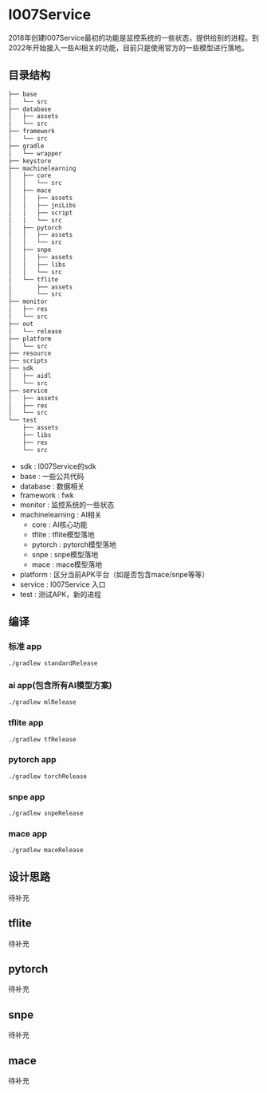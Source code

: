 # I007Service
2018年创建I007Service最初的功能是监控系统的一些状态，提供给别的进程。到2022年开始接入一些AI相关的功能，目前只是使用官方的一些模型进行落地。

## 目录结构

```bash
├── base
│   └── src
├── database
│   ├── assets
│   └── src
├── framework
│   └── src
├── gradle
│   └── wrapper
├── keystore
├── machinelearning
│   ├── core
│   │   └── src
│   ├── mace
│   │   ├── assets
│   │   ├── jniLibs
│   │   ├── script
│   │   └── src
│   ├── pytorch
│   │   ├── assets
│   │   └── src
│   ├── snpe
│   │   ├── assets
│   │   ├── libs
│   │   └── src
│   └── tflite
│       ├── assets
│       └── src
├── monitor
│   ├── res
│   └── src
├── out
│   └── release
├── platform
│   └── src
├── resource
├── scripts
├── sdk
│   ├── aidl
│   └── src
├── service
│   ├── assets
│   ├── res
│   └── src
└── test
    ├── assets
    ├── libs
    ├── res
    └── src
```

- sdk : I007Service的sdk
- base : 一些公共代码
- database : 数据相关
- framework : fwk
- monitor : 监控系统的一些状态
- machinelearning : AI相关
    - core : AI核心功能
    - tflite : tflite模型落地
    - pytorch : pytorch模型落地
    - snpe : snpe模型落地
    - mace : mace模型落地
- platform : 区分当前APK平台（如是否包含mace/snpe等等）
- service : I007Service 入口
- test : 测试APK，新的进程

## 编译
### 标准 app
```bash
./gradlew standardRelease
```

### ai app(包含所有AI模型方案)
```bash
./gradlew mlRelease
```

### tflite app
```bash
./gradlew tfRelease
```

### pytorch app
```bash
./gradlew torchRelease
```

### snpe app
```bash
./gradlew snpeRelease
```

### mace app
```bash
./gradlew maceRelease
```

## 设计思路
待补充

## tflite
待补充

## pytorch
待补充

## snpe
待补充

## mace
待补充